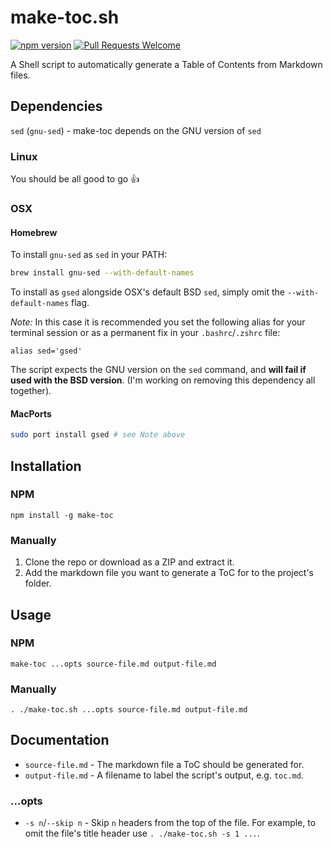 # make-toc.sh
[![npm version](https://badge.fury.io/js/make-toc.svg)](https://badge.fury.io/js/make-toc)
<a href="https://github.com/bkrem/make-toc.sh/pulls"><img alt="Pull Requests Welcome" src="https://img.shields.io/badge/PRs-welcome-brightgreen.svg?style=flat-square"></a>

A Shell script to automatically generate a Table of Contents from Markdown files.

## Dependencies
`sed` (`gnu-sed`) - make-toc depends on the GNU version of `sed`

### Linux
You should be all good to go :+1:

### OSX
#### Homebrew
To install `gnu-sed` as `sed` in your PATH:
```sh
brew install gnu-sed --with-default-names
```
To install as `gsed` alongside OSX's default BSD `sed`, simply omit the `--with-default-names` flag.

_Note:_ In this case it is recommended you set the following alias for your terminal session or as a permanent fix in your `.bashrc`/`.zshrc` file:
```
alias sed='gsed'
```
The script expects the GNU version on the `sed` command, and **will fail if used with the BSD version**. (I'm working on removing this dependency all together).

#### MacPorts
```sh
sudo port install gsed # see Note above
```


## Installation
### NPM
```
npm install -g make-toc
```

### Manually
1. Clone the repo or download as a ZIP and extract it.
2. Add the markdown file you want to generate a ToC for to the project's folder.


## Usage
### NPM
```
make-toc ...opts source-file.md output-file.md
```

### Manually
```
. ./make-toc.sh ...opts source-file.md output-file.md
```

## Documentation
- `source-file.md` - The markdown file a ToC should be generated for.
- `output-file.md` - A filename to label the script's output, e.g. `toc.md`.

### ...opts
- `-s n`/`--skip n` - Skip `n` headers from the top of the file. For example, to omit the file's title header use `. ./make-toc.sh -s 1 ...`.
